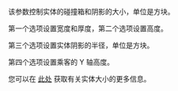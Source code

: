 该参数控制实体的碰撞箱和阴影的大小，单位是方块。

第一个选项设置宽度和厚度，第二个选项设置高度。

第三个选项设置实体阴影的半径，单位是方块。

第四个选项设置乘客的 Y 轴高度。
 
您可以在 [此处](https://mcreator.net/wiki/entity-model-sizes) 获取有关实体大小的更多信息。
